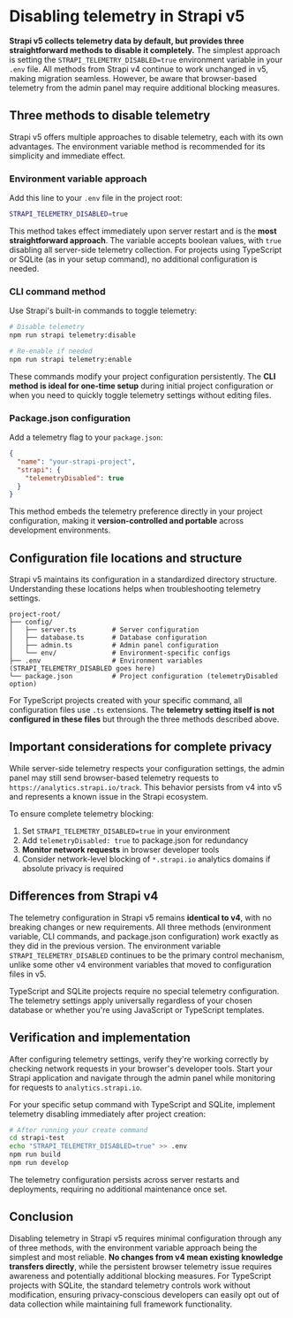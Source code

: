 # Disabling telemetry in Strapi v5

**Strapi v5 collects telemetry data by default, but provides three straightforward methods to disable it completely.** The simplest approach is setting the `STRAPI_TELEMETRY_DISABLED=true` environment variable in your `.env` file. All methods from Strapi v4 continue to work unchanged in v5, making migration seamless. However, be aware that browser-based telemetry from the admin panel may require additional blocking measures.

## Three methods to disable telemetry

Strapi v5 offers multiple approaches to disable telemetry, each with its own advantages. The environment variable method is recommended for its simplicity and immediate effect.

### Environment variable approach

Add this line to your `.env` file in the project root:
```bash
STRAPI_TELEMETRY_DISABLED=true
```

This method takes effect immediately upon server restart and is the **most straightforward approach**. The variable accepts boolean values, with `true` disabling all server-side telemetry collection. For projects using TypeScript or SQLite (as in your setup command), no additional configuration is needed.

### CLI command method

Use Strapi's built-in commands to toggle telemetry:
```bash
# Disable telemetry
npm run strapi telemetry:disable

# Re-enable if needed
npm run strapi telemetry:enable
```

These commands modify your project configuration persistently. The **CLI method is ideal for one-time setup** during initial project configuration or when you need to quickly toggle telemetry settings without editing files.

### Package.json configuration

Add a telemetry flag to your `package.json`:
```json
{
  "name": "your-strapi-project",
  "strapi": {
    "telemetryDisabled": true
  }
}
```

This method embeds the telemetry preference directly in your project configuration, making it **version-controlled and portable** across development environments.

## Configuration file locations and structure

Strapi v5 maintains its configuration in a standardized directory structure. Understanding these locations helps when troubleshooting telemetry settings.

```
project-root/
├── config/
│   ├── server.ts         # Server configuration
│   ├── database.ts       # Database configuration  
│   ├── admin.ts          # Admin panel configuration
│   └── env/              # Environment-specific configs
├── .env                  # Environment variables (STRAPI_TELEMETRY_DISABLED goes here)
└── package.json          # Project configuration (telemetryDisabled option)
```

For TypeScript projects created with your specific command, all configuration files use `.ts` extensions. The **telemetry setting itself is not configured in these files** but through the three methods described above.

## Important considerations for complete privacy

While server-side telemetry respects your configuration settings, the admin panel may still send browser-based telemetry requests to `https://analytics.strapi.io/track`. This behavior persists from v4 into v5 and represents a known issue in the Strapi ecosystem.

To ensure complete telemetry blocking:
1. Set `STRAPI_TELEMETRY_DISABLED=true` in your environment
2. Add `telemetryDisabled: true` to package.json for redundancy
3. **Monitor network requests** in browser developer tools
4. Consider network-level blocking of `*.strapi.io` analytics domains if absolute privacy is required

## Differences from Strapi v4

The telemetry configuration in Strapi v5 remains **identical to v4**, with no breaking changes or new requirements. All three methods (environment variable, CLI commands, and package.json configuration) work exactly as they did in the previous version. The environment variable `STRAPI_TELEMETRY_DISABLED` continues to be the primary control mechanism, unlike some other v4 environment variables that moved to configuration files in v5.

TypeScript and SQLite projects require no special telemetry configuration. The telemetry settings apply universally regardless of your chosen database or whether you're using JavaScript or TypeScript templates.

## Verification and implementation

After configuring telemetry settings, verify they're working correctly by checking network requests in your browser's developer tools. Start your Strapi application and navigate through the admin panel while monitoring for requests to `analytics.strapi.io`. 

For your specific setup command with TypeScript and SQLite, implement telemetry disabling immediately after project creation:
```bash
# After running your create command
cd strapi-test
echo "STRAPI_TELEMETRY_DISABLED=true" >> .env
npm run build
npm run develop
```

The telemetry configuration persists across server restarts and deployments, requiring no additional maintenance once set.

## Conclusion

Disabling telemetry in Strapi v5 requires minimal configuration through any of three methods, with the environment variable approach being the simplest and most reliable. **No changes from v4 mean existing knowledge transfers directly**, while the persistent browser telemetry issue requires awareness and potentially additional blocking measures. For TypeScript projects with SQLite, the standard telemetry controls work without modification, ensuring privacy-conscious developers can easily opt out of data collection while maintaining full framework functionality.
